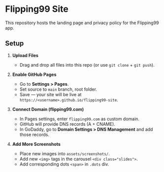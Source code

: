 
# Flipping99 Site

This repository hosts the landing page and privacy policy for the Flipping99 app.

## Setup

1. **Upload Files**
   - Drag and drop all files into this repo (or use `git clone` + `git push`).

2. **Enable GitHub Pages**
   - Go to **Settings > Pages**.
   - Set source to `main` branch, root folder.
   - Save — your site will be live at `https://<username>.github.io/flipping99-site`.

3. **Connect Domain (flipping99.com)**
   - In Pages settings, enter `flipping99.com` as custom domain.
   - GitHub will provide DNS records (A + CNAME).
   - In GoDaddy, go to **Domain Settings > DNS Management** and add those records.

4. **Add More Screenshots**
   - Place new images into `assets/screenshots/`.
   - Add new `<img>` tags in the carousel `<div class="slides">`.
   - Add corresponding dots `<span>` in `.dots` div.

